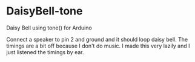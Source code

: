 # DaisyBell-tone
Daisy Bell using tone() for Arduino

Connect a speaker to pin 2 and ground and it should loop daisy bell.
The timings are a bit off because I don't do music. I made this very lazily and I just listened the timings by ear.
